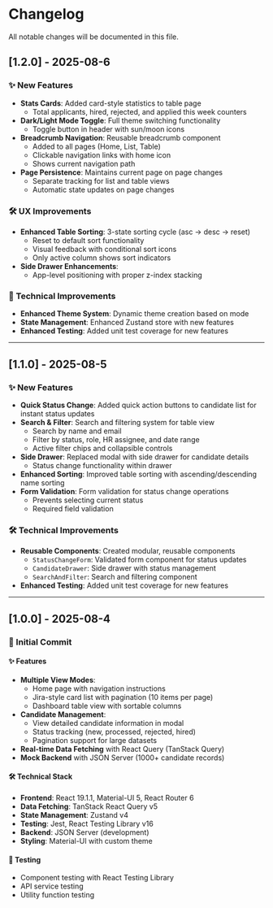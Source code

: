 # Changelog

All notable changes will be documented in this file.

## [1.2.0] - 2025-08-6

### ✨ New Features
- **Stats Cards**: Added card-style statistics to table page
  - Total applicants, hired, rejected, and applied this week counters
- **Dark/Light Mode Toggle**: Full theme switching functionality
  - Toggle button in header with sun/moon icons
- **Breadcrumb Navigation**: Reusable breadcrumb component
  - Added to all pages (Home, List, Table)
  - Clickable navigation links with home icon
  - Shows current navigation path
- **Page Persistence**: Maintains current page on page changes
  - Separate tracking for list and table views
  - Automatic state updates on page changes

### 🛠 UX Improvements
- **Enhanced Table Sorting**: 3-state sorting cycle (asc → desc → reset)
  - Reset to default sort functionality
  - Visual feedback with conditional sort icons
  - Only active column shows sort indicators
- **Side Drawer Enhancements**: 
  - App-level positioning with proper z-index stacking

### 🔧 Technical Improvements
- **Enhanced Theme System**: Dynamic theme creation based on mode
- **State Management**: Enhanced Zustand store with new features
- **Enhanced Testing**: Added unit test coverage for new features

---

## [1.1.0] - 2025-08-5

### ✨ New Features
- **Quick Status Change**: Added quick action buttons to candidate list for instant status updates
- **Search & Filter**: Search and filtering system for table view
  - Search by name and email
  - Filter by status, role, HR assignee, and date range
  - Active filter chips and collapsible controls
- **Side Drawer**: Replaced modal with side drawer for candidate details
  - Status change functionality within drawer
- **Enhanced Sorting**: Improved table sorting with ascending/descending name sorting
- **Form Validation**: Form validation for status change operations
  - Prevents selecting current status
  - Required field validation

### 🛠 Technical Improvements
- **Reusable Components**: Created modular, reusable components
  - `StatusChangeForm`: Validated form component for status updates
  - `CandidateDrawer`: Side drawer with status management
  - `SearchAndFilter`: Search and filtering component
- **Enhanced Testing**: Added unit test coverage for new features

---

## [1.0.0] - 2025-08-4

### 🎉 Initial Commit

#### ✨ Features
- **Multiple View Modes**:
  - Home page with navigation instructions
  - Jira-style card list with pagination (10 items per page)
  - Dashboard table view with sortable columns
- **Candidate Management**:
  - View detailed candidate information in modal
  - Status tracking (new, processed, rejected, hired)
  - Pagination support for large datasets
- **Real-time Data Fetching** with React Query (TanStack Query)
- **Mock Backend** with JSON Server (1000+ candidate records)

#### 🛠 Technical Stack
- **Frontend**: React 19.1.1, Material-UI 5, React Router 6
- **Data Fetching**: TanStack React Query v5
- **State Management**: Zustand v4
- **Testing**: Jest, React Testing Library v16
- **Backend**: JSON Server (development)
- **Styling**: Material-UI with custom theme

#### 🧪 Testing
- Component testing with React Testing Library
- API service testing
- Utility function testing
